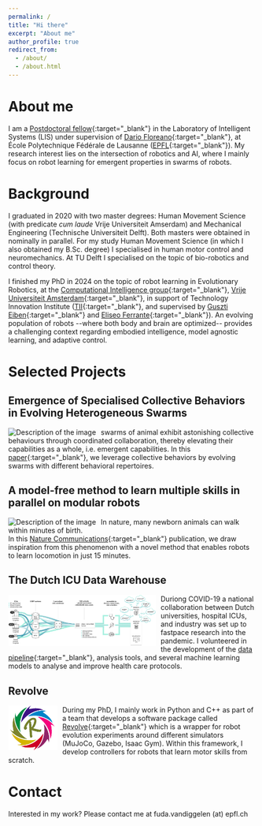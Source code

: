```yaml
---
permalink: /
title: "Hi there"
excerpt: "About me"
author_profile: true
redirect_from: 
  - /about/
  - /about.html
---
```

About me
======
I am a [Postdoctoral fellow](https://scholar.google.com/citations?hl=en&user=Xn9iFKsAAAAJ){:target="_blank"} in the Laboratory of Intelligent Systems (LIS) under supervision of [Dario Floreano](https://people.epfl.ch/dario.floreano){:target="_blank"}, at École Polytechnique Fédérale de Lausanne ([EPFL](https://www.epfl.ch/labs/lis/){:target="_blank"}). 
My research interest lies on the intersection of robotics and AI, where I mainly focus on robot learning for emergent properties in swarms of robots.

Background
======
I graduated in 2020 with two master degrees: Human Movement Science (with predicate _cum laude_ Vrije Universiteit Amserdam) and Mechanical Engineering (Technische Universiteit Delft). 
Both masters were obtained in nominally in parallel.
For my study Human Movement Science (in which I also obtained my B.Sc. degree) I specialised in human motor control and neuromechanics. 
At TU Delft I specialised on the topic of bio-robotics and control theory. 

I finished my PhD in 2024 on the topic of robot learning in Evolutionary Robotics, at the [Computational Intelligence group](https://cs.vu.nl/ci/){:target="_blank"}, [Vrije Universiteit Amsterdam](https://vu.nl/nl){:target="_blank"}, in support of Technology Innovation Institute ([TII](https://www.tii.ae/){:target="_blank"}, and supervised by [Guszti Eiben](https://www.cs.vu.nl/~gusz/){:target="_blank"} and [Eliseo Ferrante](https://cs.vu.nl/ci/index.php/dr-eliseo-ferrante/){:target="_blank"}). 
An evolving population of robots  --where both body and brain are optimized-- provides a challenging context regarding embodied intelligence, model agnostic learning, and adaptive control.


Selected Projects
======
Emergence of Specialised Collective Behaviors in Evolving Heterogeneous Swarms
-----------
<div style="float: left; margin-right: 10px;">
    <img src="images/swarm.gif" alt="Description of the image" width="300" />
</div>

swarms of animal exhibit astonishing collective behaviours through coordinated collaboration, thereby elevating their capabilities as a whole, i.e. emergent capabilities. 
In this [paper](https://doi.org/10.1007/978-3-031-70068-2_4){:target="_blank"}, we leverage collective behaviors by evolving swarms with different behavioral repertoires.



A model-free method to learn multiple skills in parallel on modular robots
-----------
<div style="float: left; margin-right: 10px;">
    <img src="images/output.gif" alt="Description of the image" width="300" />
</div>

In nature, many newborn animals can walk within minutes of birth.  
In this [Nature Communications](https://doi.org/10.1038/s41467-024-50131-4){:target="_blank"} publication, we draw inspiration from this phenomenon with a novel method that enables robots to learn locomotion in just 15 minutes. 

The Dutch ICU Data Warehouse 
-----------
<div style="float: left; margin-right: 10px;">
    <img src="images/ICU.png" alt="Description of the image" width="300" />
</div>

Duriong COVID-19 a national collaboration between Dutch universities, hospital ICUs, and industry was set up to fastpace research into the pandemic. 
I volunteered in the development of the [data pipeline](https://github.com/AmsterdamUMC/AmsterdamUMCdb){:target="_blank"}, analysis tools, and several machine learning models to analyse and improve health care protocols.

Revolve
------------
<div style="float: left; margin-right: 10px;">
    <img src="images/revolve_cut.png" alt="Description of the image" width="100" />
</div>

During my PhD, I mainly work in Python and C++ as part of a team that develops a software package called [Revolve](https://ci-group.github.io/revolve2/installation/index.html){:target="_blank"} which is a wrapper for robot evolution experiments around different simulators (MuJoCo, Gazebo, Isaac Gym). 
Within this framework, I develop controllers for robots that learn motor skills from scratch. 


Contact
============
Interested in my work? Please contact me at fuda.vandiggelen (at) epfl.ch
